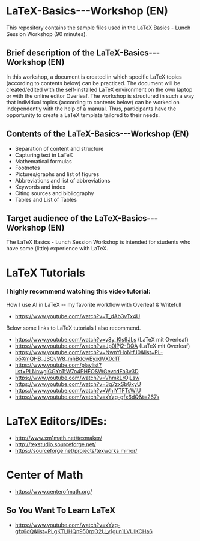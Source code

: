 # LaTeX-Basics---Workshop (EN)
This repository contains the sample files used in the LaTeX Basics - Lunch Session Workshop (90 minutes).

## Brief description of the LaTeX-Basics---Workshop (EN) 
In this workshop, a document is created in which specific LaTeX topics (according to contents below) can be practiced. The document will be created/edited with the self-installed LaTeX environment on the own laptop or with the online editor Overleaf. The workshop is structured in such a way that individual topics (according to contents below) can be worked on independently with the help of a manual. Thus, participants have the opportunity to create a LaTeX template tailored to their needs.

## Contents of the LaTeX-Basics---Workshop (EN)
- Separation of content and structure
- Capturing text in LaTeX
- Mathematical formulas
- Footnotes
- Pictures/graphs and list of figures
- Abbreviations and list of abbreviations
- Keywords and index
- Citing sources and bibliography
- Tables and List of Tables

## Target audience of the LaTeX-Basics---Workshop (EN) 
The LaTeX Basics - Lunch Session Workshop is intended for students who have some (little) experience with LaTeX.

# LaTeX Tutorials

### I highly recommend watching this video tutorial:
How I use AI in LaTeX -- my favorite workflow with Overleaf & Writefull
- https://www.youtube.com/watch?v=T_dAb3vTx4U

Below some links to LaTeX tutorials I also recommend.
- https://www.youtube.com/watch?v=y8y_KIs9JLs (LaTeX mit Overleaf)
- https://www.youtube.com/watch?v=Jp0lPj2-DQA (LaTeX mit Overleaf)
- https://www.youtube.com/watch?v=NwnYHoNtfJ0&list=PL-p5XmQHB_JSQvW8_mhBdcwEyxdVX0c1T 
- https://www.youtube.com/playlist?list=PLNnwglGGYoTtW7o4PHFOSWGevcdFa3v3D   
- https://www.youtube.com/watch?v=VhmkLrOjLsw 
- https://www.youtube.com/watch?v=3q7zxSbGxyU
- https://www.youtube.com/watch?v=WnIYTFTsWiU
- https://www.youtube.com/watch?v=xYzg-gfx6dQ&t=267s 
# LaTeX Editors/IDEs:
- http://www.xm1math.net/texmaker/ 
- http://texstudio.sourceforge.net/
- https://sourceforge.net/projects/texworks.mirror/
# Center of Math
- https://www.centerofmath.org/
## So You Want To Learn LaTeX
- https://www.youtube.com/watch?v=xYzg-gfx6dQ&list=PLgKTLlHQn950rpO2U_y1gun1LVUlKCHa6 
